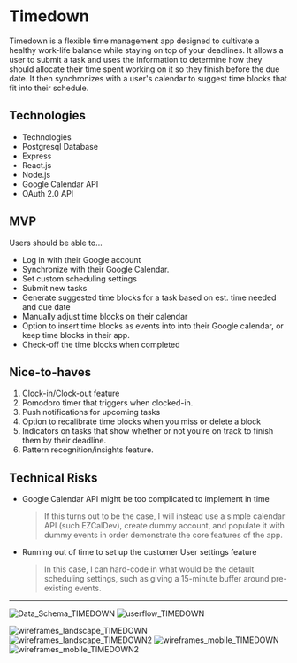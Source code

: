 # Timedown

Timedown is a flexible time management app designed to cultivate a healthy work-life balance while staying on top of your deadlines. It allows a user to submit a task and uses the information to determine how they should allocate their time spent working on it so they finish before the due date. It then synchronizes with a user's calendar to suggest time blocks that fit into their schedule. 

## Technologies
- Technologies
- Postgresql Database
- Express
- React.js
- Node.js
- Google Calendar API
- OAuth 2.0 API

## MVP
Users should be able to...
- Log in with their Google account
- Synchronize with their Google Calendar.
- Set custom scheduling settings
- Submit new tasks
- Generate suggested time blocks for a task based on est. time needed and due date
- Manually adjust time blocks on their calendar
- Option to insert time blocks as events into into their Google calendar, or keep time blocks in their app.
- Check-off the time blocks when completed

## Nice-to-haves
1. Clock-in/Clock-out feature
2. Pomodoro timer that triggers when clocked-in.
3. Push notifications for upcoming tasks
4. Option to recalibrate time blocks when you miss or delete a block
5. Indicators on tasks that show whether or not you’re on track to finish them by their deadline.
6. Pattern recognition/insights feature.

## Technical Risks
- Google Calendar API might be too complicated to implement in time
    > If this turns out to be the case, I will instead use a simple calendar API (such EZCalDev), create dummy account, and populate it with dummy events in order demonstrate the core features of the app.
- Running out of time to set up the customer User settings feature
    > In this case, I can hard-code in what would be the default scheduling settings, such as giving a 15-minute buffer around pre-existing events.
   
---

![Data_Schema_TIMEDOWN](https://user-images.githubusercontent.com/76143251/115933182-31c9b980-a443-11eb-85f0-5dc30ce9d617.png)
![userflow_TIMEDOWN](https://user-images.githubusercontent.com/76143251/115933184-32fae680-a443-11eb-83fe-75323839bdb3.png)

![wireframes_landscape_TIMEDOWN](https://user-images.githubusercontent.com/76143251/115933333-89682500-a443-11eb-9a06-d60c3faf2cc5.png)
![wireframes_landscape_TIMEDOWN2](https://user-images.githubusercontent.com/76143251/115933334-8a995200-a443-11eb-8b50-a598dafc0d29.png)
![wireframes_mobile_TIMEDOWN](https://user-images.githubusercontent.com/76143251/115933335-8b31e880-a443-11eb-80ae-89ea8b59e57c.png)
![wireframes_mobile_TIMEDOWN2](https://user-images.githubusercontent.com/76143251/115933337-8bca7f00-a443-11eb-8bca-343b5f5ec95e.png)

